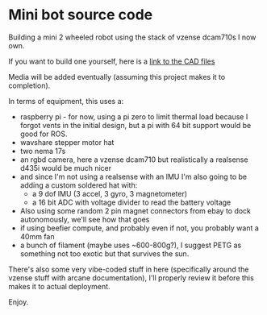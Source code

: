# Mini bot source code

Building a mini 2 wheeled robot using the stack of vzense dcam710s I now own.

If you want to build one yourself, here is a [link to the CAD files](https://cad.onshape.com/documents/859567020c25581cd00fa078/w/ef91500aa8063739cecb03bb/e/cc4760a3813c1951d3898e3d?renderMode=0&uiState=68cabb8f8419a3e3d36768c4)

Media will be added eventually (assuming this project makes it to completion).

In terms of equipment, this uses a:
- raspberry pi - for now, using a pi zero to limit thermal load because I forgot vents in the initial design, but a pi with 64 bit support would be good for ROS.
- wavshare stepper motor hat
- two nema 17s
- an rgbd camera, here a vzense dcam710 but realistically a realsense d435i would be much nicer
- and since I'm not using a realsense with an IMU I'm also going to be adding a custom soldered hat with:
  - a 9 dof IMU (3 accel, 3 gyro, 3 magnetometer)
  - a 16 bit ADC with voltage divider to read the battery voltage
- Also using some random 2 pin magnet connectors from ebay to dock autonomously, we'll see how that goes
- if using beefier compute, and probably even if not, you probably want a 40mm fan
- a bunch of filament (maybe uses ~600-800g?), I suggest PETG as something not too exotic but that survives the sun.

There's also some very vibe-coded stuff in here (specifically around the vzense stuff with arcane documentation), I'll properly review it before this makes it to actual deployment.

Enjoy.
